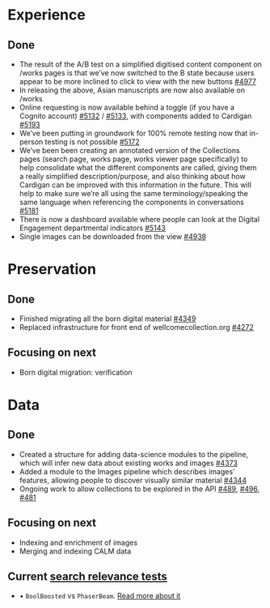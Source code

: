 # Experience
## Done
- The result of the A/B test on a simplified digitised content component on /works pages is that we’ve now switched to the B state because users appear to be more inclined to click to view with the new buttons [#4977](https://github.com/wellcomecollection/wellcomecollection.org/issues/4977)
- In releasing the above, Asian manuscripts are now also available on /works
- Online requesting is now available behind a toggle (if you have a Cognito account) [#5132](https://github.com/wellcomecollection/wellcomecollection.org/issues/5132) / [#5133](https://github.com/wellcomecollection/wellcomecollection.org/issues/5132), with components added to Cardigan [#5193](https://github.com/wellcomecollection/wellcomecollection.org/issues/5193)
- We’ve been putting in groundwork for 100% remote testing now that in-person testing is not possible [#5172](https://github.com/wellcomecollection/wellcomecollection.org/issues/5172)
- We’ve been been creating an annotated version of the Collections pages (search page, works page, works viewer page specifically) to help consolidate what the different components are called, giving them a really simplified description/purpose, and also thinking about how Cardigan can be improved with this information in the future. This will help to make sure we’re all using the same terminology/speaking the same language when referencing the components in conversations [#5181](https://github.com/wellcomecollection/wellcomecollection.org/issues/5181)
- There is now a dashboard available where people can look at the Digital Engagement departmental indicators [#5143](https://github.com/wellcomecollection/wellcomecollection.org/issues/5143)
- Single images can be downloaded from the view [#4938](https://github.com/wellcomecollection/wellcomecollection.org/issues/4938)


# Preservation
## Done
- Finished migrating all the born digital material [#4349](https://github.com/wellcomecollection/platform/issues/4349)
- Replaced infrastructure for front end of wellcomecollection.org [#4272](https://github.com/wellcomecollection/platform/issues/4272)

## Focusing on next
- Born digital migration: verification


# Data
## Done
-	Created a structure for adding data-science modules to the pipeline, which will infer new data about existing works and images [#4373](https://github.com/wellcomecollection/platform/issues/4373)
-	Added a module to the Images pipeline which describes images’ features, allowing people to discover visually similar material [#4344](https://github.com/wellcomecollection/platform/issues/4344)
-	Ongoing work to allow collections to be explored in the API [#489](https://github.com/wellcomecollection/catalogue/pull/489), [#496](https://github.com/wellcomecollection/catalogue/pull/496), [#481](https://github.com/wellcomecollection/catalogue/pull/481)


## Focusing on next
- Indexing and enrichment of images
- Merging and indexing CALM data


## Current [search relevance tests](https://docs.wellcomecollection.org/catalogue/search_relevance/tests)
-	•	`BoolBoosted` vs `PhaserBeam`. [Read more about it](https://docs.wellcomecollection.org/catalogue/search_relevance/tests/008-boolboosted-vs-phaserbeam )
